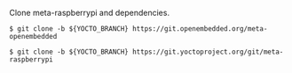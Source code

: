 Clone meta-raspberrypi and dependencies.

```
$ git clone -b ${YOCTO_BRANCH} https://git.openembedded.org/meta-openembedded

$ git clone -b ${YOCTO_BRANCH} https://git.yoctoproject.org/git/meta-raspberrypi
```
